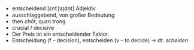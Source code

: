 - entscheidend	[ɛntˈʃaɪ̯dn̩t]	Adjektiv	
- ausschlaggebend, von großer Bedeutung
- then chốt, quan trọng
- crucial / decisive
- Der Preis ist ein entscheidender Faktor.
- Entscheidung (f – decision), entscheiden (v – to decide)	→ dt. *scheiden*